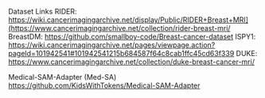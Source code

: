 Dataset Links
RIDER: https://wiki.cancerimagingarchive.net/display/Public/RIDER+Breast+MRI](https://www.cancerimagingarchive.net/collection/rider-breast-mri/
BreastDM: https://github.com/smallboy-code/Breast-cancer-dataset
ISPY1: https://wiki.cancerimagingarchive.net/pages/viewpage.action?pageId=101942541#101942541215b684587f64c8cab1ffc45cd63f339
DUKE: https://www.cancerimagingarchive.net/collection/duke-breast-cancer-mri/

Medical-SAM-Adapter (Med-SA)
https://github.com/KidsWithTokens/Medical-SAM-Adapter 
